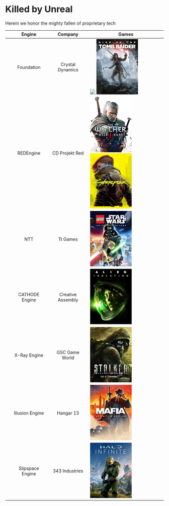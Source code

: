 # Killed by Unreal
Herein we honor the mighty fallen of proprietary tech

|| Engine | Company | Games |
| --- | :---: | :---: | --- |
|| Foundation | Crystal Dynamics | <img src="images/images/avengers.png" width="132"/> <img src="images/rise-tomb-raider.png" width="132"/> |
|| REDEngine | CD Projekt Red | <img src="images/the-witcher-3.png" width="132"/> <img src="images/cyberpunk-2077.png" width="132"/>  |
|| NTT | Tt Games | <img src="images/lego-skywalker-saga.png" width="132"/> |
|| CATHODE Engine | Creative Assembly | <img src="images/alien-isolation.png" width="132"/> |
|| X-Ray Engine | GSC Game World | <img src="images/stalker.png" width="132"/> |
|| Illusion Engine | Hangar 13 | <img src="images/mafia-de.png" width="132"/> |
|| Slipspace Engine | 343 Industries | <img src="images/halo-infinite.png" width="132"/>|
